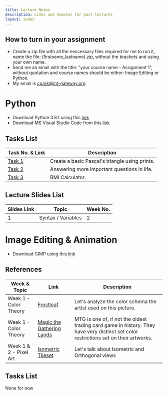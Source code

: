 ```yaml
---
title: Lecture Notes
description: Links and Samples for past lectures
layout: index
---
```


## How to turn in your assignment

+ Create a zip file with all the neccessary files required for me to run it, name the file: (firstname_lastname).zip, without the brackets and using your own name.
+ Send me an email with the title: "your course name - Assignment 1", without quotation and course names should be either: Image Editing or Python.
+ My email is cpark@int-gateway.org

# Python

+ Download Python 3.8.1 using this [link](https://www.python.org/ftp/python/3.8.1/python-3.8.1-amd64.exe)
+ Download MS Visual Studio Code from this [link](https://code.visualstudio.com/)

## Tasks List

| Task No. & Link | Description |
| --------------- | ----------- |
| [Task 1](./python/task1) | Create a basic Pascal's triangle using prints. |
| [Task 2](./python/task2) | Answering more important questions in life. |
| [Task 3](./python/task3) | BMI Calculator. |

## Lecture Slides List

| Slides Link | Topic | Week No. |
| ----------- | ----- | -------- |
| [1](https://docs.google.com/presentation/d/1rQDWyOqOuXNIJuLoEhuvLpeWiDoaWIKX4giRJz6g_yU/edit?usp=sharing) | Syntax / Variables | 2 |

# Image Editing & Animation

+ Download GIMP using this [link](https://www.gimp.org/downloads/)

## References

| Week & Topic | Link | Description |
| ---- | ----------- | - |
| Week 1 - Color Theory | [Frostleaf](https://gamepress.gg/arknights/sites/arknights/files/2019-10/char_193_frostl_1.png) | Let's analyze the color schema the artist used on this picture. |
| Week 1 - Color Theory | [Magic the Gathering Lands](https://www.crystalcommerce.com/blog/wp-content/uploads/sites/2/2019/12/lands.png) | MTG is one of, if not the oldest trading card game in history. They have very distinct set color restrictions set on their artworks. |
| Week 1 & 2 - Pixel Art | [Isometric Tileset](https://fiverr-res.cloudinary.com/images/t_main1,q_auto,f_auto/gigs/8492662/original/8265449463b0e4648a07b73a53c5bfc085981072/make-a-pixel-art-tile-pack-for-you.png) | Let's talk about Isometric and Orthogonal views |

## Tasks List

None for now
